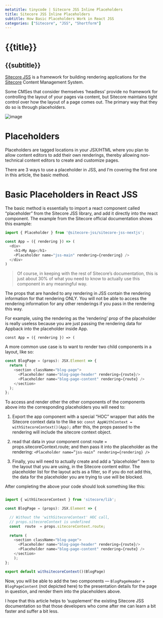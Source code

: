 ```yaml
---
metatitle: tinycode | Sitecore JSS Inline Placeholders
title: Sitecore JSS Inline Placeholders
subtitle: How Basic Placeholders Work in React JSS
categories: ["Sitecore", "JSS", "Shortform"]
---
```


# {{title}}
## {{subtitle}}

[Sitecore JSS](https://www.codehousegroup.com/insight-and-inspiration/tech-stream/sitecore-headless-and-jss-what-does-it-all-mean) is a framework for building rendering applications for the [Sitecore](https://www.sitecore.com/) Content Management System.

Some CMSes that consider themselves ‘headless’ provide no framework for controlling the layout of your pages via content, but Sitecore maintains tight control over how the layout of a page comes out. The primary way that they do so is through placeholders.

![image](https://images.unsplash.com/photo-1658454153721-d47b47afc96f?ixlib=rb-1.2.1&ixid=MnwxMjA3fDB8MHxwaG90by1wYWdlfHx8fGVufDB8fHx8&auto=format&fit=crop&w=2231&q=80)

# Placeholders
Placeholders are tagged locations in your JSX/HTML where you plan to allow content editors to add their own renderings, thereby allowing non-technical content editors to create and customize pages.

There are 3 ways to use a placeholder in JSS, and I’m covering the first one in this article, the basic method.

# Basic Placeholders in React JSS
The basic method is essentially to import a react component called “placeholder” from the Sitecore JSS library, and add it directly into the react component. The example from the Sitecore official documentation shows this example:


```js
import { Placeholder } from '@sitecore-jss/sitecore-jss-nextjs';

const App = ({ rendering }) => (
  <div>
    <h1>My App</h1>
    <Placeholder name="jss-main" rendering={rendering} />
  </div>
)
```
> Of course, in keeping with the rest of Sitecore’s documentation, this is just about 30% of what you need to know to actually use this component in any meaningful way.

The props that are handed to any rendering in JSS contain the rendering information for that rendering ONLY. You will not be able to access the rendering information for any other renderings if you pass in the rendering this way.

For example, using the rendering as the ‘rendering’ prop of the placeholder is really useless because you are just passing the rendering data for Appback into the placeholder inside App.

`const App = ({ rendering }) => (`

A more common use case is to want to render two child components in a layout, like so:

```js
const BlogPage = (props): JSX.Element => {
  return (
    <section className="blog-page">
      <Placeholder name="blog-page-header" rendering={route}/>
      <Placeholder name="blog-page-content" rendering={route} />
    </section>
  );
};
```
To access and render other the other components of the components above into the corresponding placeholders you will need to:

1. Export the app component with a special “HOC” wrapper that adds the Sitecore context data to the like so: `const AppWithContext = withSitecoreContext()(App);` after this, the props passed to the rendering will include the sitecore context object.

2. read that data in your component const route = props.sitecoreContext.route;
and then pass it into the placeholder as the rendering: `<Placeholder name=”jss-main” rendering={rendering} />`

3. Finally, you will need to actually create and add a “placeholder” item to the layout that you are using, in the Sitecore content editor. The placeholder list for the layout acts as a filter, so if you do not add this, the data for the placeholder you are trying to use will be blocked.

After completing the above your code should look something like this:

```js

import { withSitecoreContext } from 'sitecore/lib';

const BlogPage = (props): JSX.Element => {

  // Without the 'withSitecoreContext' HOC call, 
  // props.sitecoreContext is undefined
  const  route  = props.sitecoreContext.route;
  
  return (
    <section className="blog-page">
      <Placeholder name="blog-page-header" rendering={route}/>
      <Placeholder name="blog-page-content" rendering={route} />
    </section>
    );
};

export default withsitecoreContext()(BlogPage)
```

Now, you will be able to add the two components — `BlogPageHeader` + `BlogPageContent` (not depicted here) to the presentation details for the page in question, and render them into the placeholders above.

I hope that this article helps to ‘supplement’ the existing Sitecore JSS documentation so that those developers who come after me can learn a bit faster and suffer a bit less.
